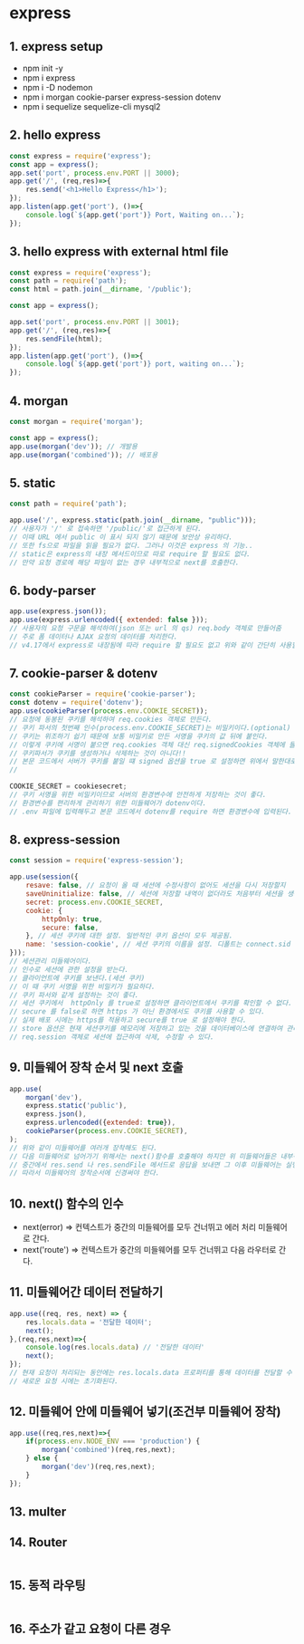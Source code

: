# express

## 1. express setup

- npm init -y
- npm i express
- npm i -D nodemon
- npm i morgan cookie-parser express-session dotenv
- npm i sequelize sequelize-cli mysql2

## 2. hello express

```javascript
const express = require('express');
const app = express();
app.set('port', process.env.PORT || 3000);
app.get('/', (req,res)=>{
    res.send('<h1>Hello Express</h1>');
});
app.listen(app.get('port'), ()=>{
    console.log(`${app.get('port')} Port, Waiting on...`);
});
```

## 3. hello express with external html file

```javascript
const express = require('express');
const path = require('path');
const html = path.join(__dirname, '/public');

const app = express();

app.set('port', process.env.PORT || 3001);
app.get('/', (req,res)=>{
    res.sendFile(html);
});
app.listen(app.get('port'), ()=>{
    console.log(`${app.get('port')} port, waiting on...`);
});
```

## 4. morgan

```javascript
const morgan = require('morgan');

const app = express();
app.use(morgan('dev')); // 개발용
app.use(morgan('combined')); // 배포용
```

## 5. static

```javascript
const path = require('path');

app.use('/', express.static(path.join(__dirname, "public")));
// 사용자가 '/' 로 접속하면 '/public/'로 접근하게 된다.
// 이때 URL 에서 public 이 표시 되지 않기 때문에 보안상 유리하다.
// 또한 fs으로 파일을 읽을 필요가 없다. 그러나 이것은 express 의 기능..
// static은 express의 내장 메서드이므로 따로 require 할 필요도 없다.
// 만약 요청 경로에 해당 파일이 없는 경우 내부적으로 next를 호출한다.
```

## 6. body-parser

```javascript
app.use(express.json());
app.use(express.urlencoded({ extended: false }));
// 사용자의 요청 구문을 해석하여(json 또는 url 의 qs) req.body 객체로 만들어줌
// 주로 폼 데이터나 AJAX 요청의 데이터를 처리한다.
// v4.17에서 express로 내장됨에 따라 require 할 필요도 없고 위와 같이 간단히 사용할 수 있다.
```

## 7. cookie-parser & dotenv

```javascript
const cookieParser = require('cookie-parser');
const dotenv = require('dotenv');
app.use(cookieParser(process.env.COOKIE_SECRET));
// 요청에 동봉된 쿠키를 해석하여 req.cookies 객체로 만든다.
// 쿠키 파서의 첫번째 인수(process.env.COOKIE_SECRET)는 비밀키이다.(optional)
// 쿠키는 위조하기 쉽기 때문에 보통 비밀키로 만든 서명을 쿠키의 값 뒤에 붙인다.
// 이렇게 쿠키에 서명이 붙으면 req.cookies 객체 대신 req.signedCookies 객체에 들어간다.
// 쿠키파서가 쿠키를 생성하거나 삭제하는 것이 아니다!!
// 본문 코드에서 서버가 쿠키를 붙일 떄 signed 옵션을 true 로 설정하면 위에서 말한대로 서명이 붙는다.
//
```

```javascript | .env
COOKIE_SECRET = cookiesecret;
// 쿠키 서명을 위한 비밀키이므로 서버의 환경변수에 안전하게 저장하는 것이 좋다.
// 환경변수를 편리하게 관리하기 위한 미들웨어가 dotenv이다.
// .env 파일에 입력해두고 본문 코드에서 dotenv를 require 하면 환경변수에 입력된다.
```

## 8. express-session

```javascript
const session = require('express-session');

app.use(session({
    resave: false, // 요청이 올 때 세션에 수정사항이 없어도 세션을 다시 저장할지 
    saveUninitialize: false, // 세션에 저장할 내역이 없더라도 처음부터 세션을 생성할지
    secret: process.env.COOKIE_SECRET, 
    cookie: {
        httpOnly: true,
        secure: false,
    }, // 세션 쿠키에 대한 설정. 일반적인 쿠키 옵션이 모두 제공됨.
    name: 'session-cookie', // 세션 쿠키의 이름을 설정. 디폴트는 connect.sid
}));
// 세션관리 미들웨어이다.
// 인수로 세션에 관한 설정을 받는다.
// 클라이언트에 쿠키를 보낸다.(세션 쿠키) 
// 이 때 쿠키 서명을 위한 비밀키가 필요하다.
// 쿠키 파서와 같게 설정하는 것이 좋다.
// 세션 쿠키에서  httpOnly 를 true로 설정하면 클라이언트에서 쿠키를 확인할 수 없다.
// secure 를 false로 하면 https 가 아닌 환경에서도 쿠키를 사용할 수 있다.
// 실제 배포 시에는 https를 적용하고 secure를 true 로 설정해야 한다.
// store 옵션은 현재 세션쿠키를 메모리에 저장하고 있는 것을 데이터베이스에 연결하여 관리하겠다는 것이다. 레디스를 사용한다.
// req.session 객체로 세션에 접근하여 삭제, 수정할 수 있다.
```

## 9. 미들웨어 장착 순서 및 next 호출

```javascript
app.use(
    morgan('dev'),
    express.static('public'),
    express.json(),
    express.urlencoded({extended: true}),
    cookieParser(process.env.COOKIE_SECRET),
);
// 위와 같이 미들웨어를 여러개 장착해도 된다.
// 다음 미들웨어로 넘어가기 위해서는 next()함수를 호출해야 하지만 위 미들웨어들은 내부적으로 next()를 호출한다.
// 중간에서 res.send 나 res.sendFile 메서드로 응답을 보내면 그 이후 미들웨어는 실행되지 않는다.
// 따라서 미들웨어의 장착순서에 신경써야 한다.
```

## 10. next() 함수의 인수

- next(error) => 컨텍스트가 중간의 미들웨어를 모두 건너뛰고 에러 처리 미들웨어로 간다.
- next('route') => 컨텍스트가 중간의 미들웨어를 모두 건너뛰고 다음 라우터로 간다.

## 11. 미들웨어간 데이터 전달하기

```javascript
app.use((req, res, next) => {
    res.locals.data = '전달한 데이터';
    next();
},(req,res,next)=>{
    console.log(res.locals.data) // '전달한 데이터'
    next();
});
// 현재 요청이 처리되는 동안에는 res.locals.data 프로퍼티를 통해 데이터를 전달할 수 있다.
// 새로운 요청 시에는 초기화된다.
```

## 12. 미들웨어 안에 미들웨어 넣기(조건부 미들웨어 장착)

```javascript
app.use((req,res,next)=>{
    if(process.env.NODE_ENV === 'production') {
        morgan('combined')(req,res,next);
    } else {
        morgan('dev')(req,res,next);
    }
});
```

## 13. multer

## 14. Router

```javascript

```

## 15. 동적 라우팅

```javascript

```

## 16. 주소가 같고 요청이 다른 경우

```javascript

```
